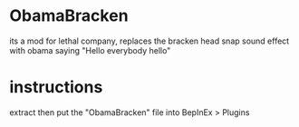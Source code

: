 # ObamaBracken
its a mod for lethal company, replaces the bracken head snap sound effect with obama saying "Hello everybody hello"

# instructions
extract then put the "ObamaBracken" file into BepInEx > Plugins
